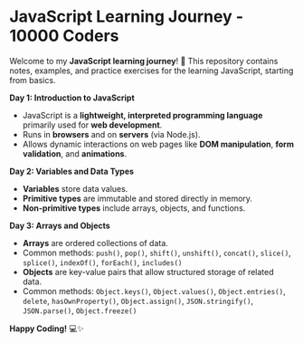 # JavaScript Learning Journey - 10000 Coders

Welcome to my **JavaScript learning journey**! 🚀 This repository contains notes, examples, and practice exercises for the learning JavaScript, starting from basics.

**Day 1: Introduction to JavaScript**
- JavaScript is a **lightweight, interpreted programming language** primarily used for **web development**.
- Runs in **browsers** and on **servers** (via Node.js).
- Allows dynamic interactions on web pages like **DOM manipulation**, **form validation**, and **animations**.

**Day 2: Variables and Data Types**
- **Variables** store data values.
- **Primitive types** are immutable and stored directly in memory.
- **Non-primitive types** include arrays, objects, and functions.

 **Day 3: Arrays and Objects**
- **Arrays** are ordered collections of data.
- Common methods: `push()`, `pop()`, `shift()`, `unshift()`, `concat()`, `slice()`, `splice()`, `indexOf()`, `forEach()`, `includes()`
- **Objects** are key-value pairs that allow structured storage of related data.
- Common methods: `Object.keys()`, `Object.values()`, `Object.entries()`, `delete`, `hasOwnProperty()`, `Object.assign()`, `JSON.stringify()`, `JSON.parse()`, `Object.freeze()`

**Happy Coding!** 💻✨
